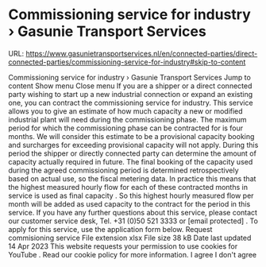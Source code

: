 # Commissioning service for industry › Gasunie Transport Services

URL: https://www.gasunietransportservices.nl/en/connected-parties/direct-connected-parties/commissioning-service-for-industry#skip-to-content

Commissioning service for industry › Gasunie Transport Services
Jump to content
Show menu
Close menu
If you are a
shipper
or a direct
connected party
wishing to start up a new industrial
connection
or expand an existing one, you can contract the commissioning service for industry.
This service allows you to give an estimate of how much
capacity
a new or modified industrial plant will need during the commissioning phase. The maximum period for which the commissioning phase can be contracted for is four months.
We will consider this estimate to be a provisional
capacity
booking and surcharges for exceeding provisional
capacity
will not apply. During this period the
shipper
or
directly connected party
can determine the amount of
capacity
actually required in future. The final booking of the
capacity
used during the agreed commissioning period is determined retrospectively based on actual use, so the fiscal metering data. In practice this means that the highest measured hourly flow for each of these contracted months in service is used as final
capacity
. So this highest hourly measured flow per month will be added as used
capacity
to the contract for the period in this service.
If you have any further questions about this service, please contact our
customer
service desk,
Tel. +31 (0)50 521 3333 or
[email protected]
.
To apply for this service, use the application form below.
Request commisioning service
File extension
xlsx
File size
38 kB
Date last updated
14 Apr 2023
This website requests your permission to use cookies for
YouTube
. Read our
cookie policy
for more information.
I agree
I don't agree